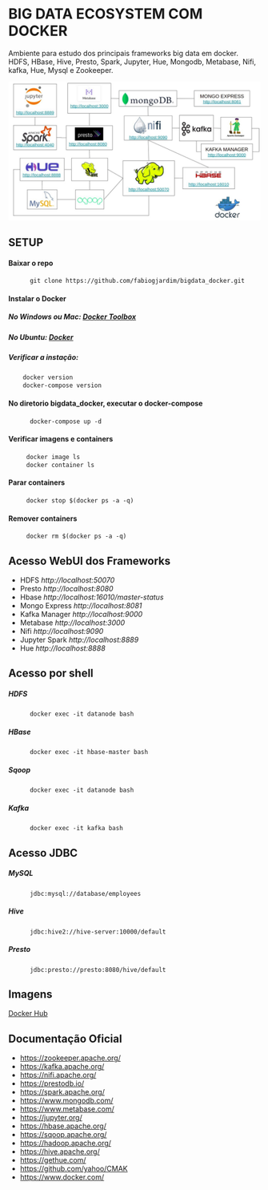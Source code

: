 # BIG DATA ECOSYSTEM COM DOCKER

Ambiente para estudo dos principais frameworks big data em docker.
<br> HDFS, HBase, Hive, Presto, Spark, Jupyter, Hue, Mongodb, Metabase, Nifi, kafka, Hue, Mysql e Zookeeper.
<br>  

![Ecossistema](ecosystem.jpeg)

## SETUP

#### Baixar o repo
          git clone https://github.com/fabiogjardim/bigdata_docker.git

#### Instalar o Docker
   ##### No Windows ou Mac: [Docker Toolbox](https://docs.docker.com/toolbox/overview/)
   
   ##### No Ubuntu: [Docker](https://docs.docker.com/install/linux/docker-ce/ubuntu/)
      
   ##### Verificar a instação:
   
        docker version
        docker-compose version
 
#### No diretorio bigdata_docker, executar o docker-compose
          docker-compose up -d
        
#### Verificar imagens e containers
 
         docker image ls
         docker container ls

#### Parar containers
         docker stop $(docker ps -a -q)
         
#### Remover containers
         docker rm $(docker ps -a -q)

## Acesso WebUI dos Frameworks
 
* HDFS *http://localhost:50070*
* Presto *http://localhost:8080*
* Hbase *http://localhost:16010/master-status*
* Mongo Express *http://localhost:8081*
* Kafka Manager *http://localhost:9000*
* Metabase *http://localhost:3000*
* Nifi *http://localhost:9090*
* Jupyter Spark *http://localhost:8889*
* Hue *http://localhost:8888*

## Acesso por shell

   ##### HDFS

          docker exec -it datanode bash

   ##### HBase

          docker exec -it hbase-master bash

   ##### Sqoop

          docker exec -it datanode bash
        
   ##### Kafka

          docker exec -it kafka bash

## Acesso JDBC

   ##### MySQL
          jdbc:mysql://database/employees

   ##### Hive

          jdbc:hive2://hive-server:10000/default

   ##### Presto

          jdbc:presto://presto:8080/hive/default
 
## Imagens     

[Docker Hub](https://hub.docker.com/u/fjardim)

## Documentação Oficial

* https://zookeeper.apache.org/
* https://kafka.apache.org/
* https://nifi.apache.org/
* https://prestodb.io/
* https://spark.apache.org/
* https://www.mongodb.com/
* https://www.metabase.com/
* https://jupyter.org/
* https://hbase.apache.org/
* https://sqoop.apache.org/
* https://hadoop.apache.org/
* https://hive.apache.org/
* https://gethue.com/
* https://github.com/yahoo/CMAK
* https://www.docker.com/
